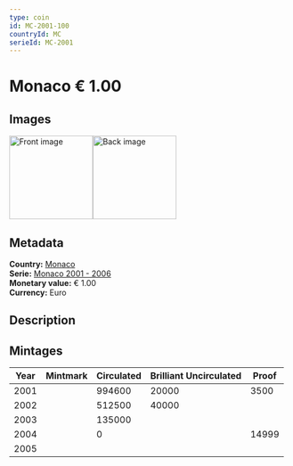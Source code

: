 ```yaml
---
type: coin
id: MC-2001-100
countryId: MC
serieId: MC-2001
---
```


# Monaco € 1.00

## Images

<img src="../../../Images/common-2002-100.png" height="150" alt="Front image"><img src="Images/monaco-2001-100.png" height="150" alt="Back image">

## Metadata

**Country:** [Monaco](../index.md)\
**Serie:** [Monaco 2001 - 2006](index.md)\
**Monetary value:** € 1.00\
**Currency:** Euro

## Description


## Mintages

| Year | Mintmark | Circulated | Brilliant Uncirculated | Proof |
| ---- | -------- | ---------- | ---------------------- | ----- |
| 2001 |  | 994600| 20000 | 3500 |
| 2002 |  | 512500| 40000 |  |
| 2003 |  | 135000|  |  |
| 2004 |  | 0|  | 14999 |
| 2005 |  | |  |  |
